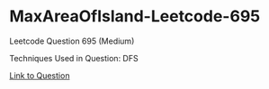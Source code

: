 # MaxAreaOfIsland-Leetcode-695

Leetcode Question 695 (Medium)

Techniques Used in Question:
DFS

[Link to Question](https://leetcode.com/problems/max-area-of-island/)
